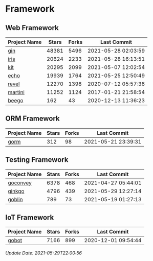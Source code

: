 # Framework

## Web Framework
| Project Name | Stars | Forks | Last Commit |
| ------------ | ----- | ----- | ----------- |
| [gin](https://github.com/gin-gonic/gin) | 48381 | 5496 | 2021-05-28 02:03:59 |
| [iris](https://github.com/kataras/iris) | 20624 | 2233 | 2021-05-28 16:13:51 |
| [kit](https://github.com/go-kit/kit) | 20295 | 2099 | 2021-05-07 12:02:54 |
| [echo](https://github.com/labstack/echo) | 19939 | 1764 | 2021-05-25 12:50:49 |
| [revel](https://github.com/revel/revel) | 12270 | 1398 | 2020-07-12 05:57:36 |
| [martini](https://github.com/go-martini/martini) | 11252 | 1124 | 2017-01-21 21:58:54 |
| [beego](https://github.com/astaxie/beego) | 162 | 43 | 2020-12-13 11:36:23 |

## ORM Framework
| Project Name | Stars | Forks | Last Commit |
| ------------ | ----- | ----- | ----------- |
| [gorm](https://github.com/jinzhu/gorm) | 312 | 98 | 2021-05-21 23:39:31 |

## Testing Framework
| Project Name | Stars | Forks | Last Commit |
| ------------ | ----- | ----- | ----------- |
| [goconvey](https://github.com/smartystreets/goconvey) | 6378 | 468 | 2021-04-27 05:44:01 |
| [ginkgo](https://github.com/onsi/ginkgo) | 4796 | 439 | 2021-05-29 12:27:14 |
| [goblin](https://github.com/franela/goblin) | 789 | 73 | 2021-05-19 01:27:13 |

## IoT Framework
| Project Name | Stars | Forks | Last Commit |
| ------------ | ----- | ----- | ----------- |
| [gobot](https://github.com/hybridgroup/gobot) | 7166 | 899 | 2020-12-01 09:54:44 |

*Update Date: 2021-05-29T22:00:56*